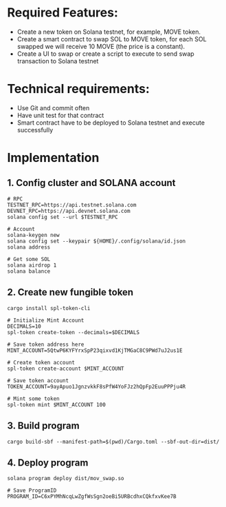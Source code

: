 # Required Features:
- Create a new token on Solana testnet, for example, MOVE token.
- Create a smart contract to swap SOL to MOVE token, for each SOL swapped we will receive 10 MOVE (the price is a constant).
- Create a UI to swap or create a script to execute to send swap transaction to Solana testnet

# Technical requirements:
- Use Git and commit often
- Have unit test for that contract
- Smart contract have to be deployed to Solana testnet and execute successfully


# Implementation

## 1. Config cluster and SOLANA account

```
# RPC
TESTNET_RPC=https://api.testnet.solana.com
DEVNET_RPC=https://api.devnet.solana.com
solana config set --url $TESTNET_RPC

# Account
solana-keygen new
solana config set --keypair ${HOME}/.config/solana/id.json
solana address

# Get some SOL
solana airdrop 1
solana balance
```

## 2. Create new fungible token <MOVE>

```
cargo install spl-token-cli

# Initialize Mint Account
DECIMALS=10
spl-token create-token --decimals=$DECIMALS

# Save token address here
MINT_ACCOUNT=5QtwP6KYFYrxSpP23qixvd1KjTMGaC8C9PWd7uJ2us1E

# Create token account
spl-token create-account $MINT_ACCOUNT

# Save token account
TOKEN_ACCOUNT=9ayApuo1JgnzvkkF8sPfW4YoFJz2hQpFp2EuuPPPju4R

# Mint some token
spl-token mint $MINT_ACCOUNT 100
```

## 3. Build program

```
cargo build-sbf --manifest-path=$(pwd)/Cargo.toml --sbf-out-dir=dist/
```

## 4. Deploy program

```
solana program deploy dist/mov_swap.so

# Save ProgramID
PROGRAM_ID=C6xPYMhNcqLwZgfWsSgn2oeBi5URBcdhxCQkfxvKee7B
```